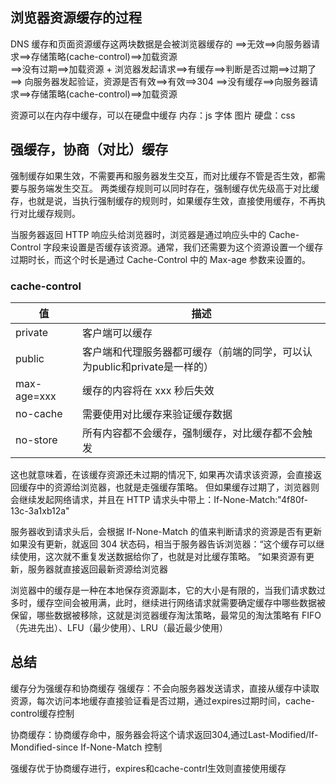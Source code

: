 ## 浏览器资源缓存的过程
DNS 缓存和页面资源缓存这两块数据是会被浏览器缓存的                           ==>无效==>向服务器请求==>存储策略(cache-control)==>加载资源   
                                ==>没有过期==>加载资源                  +
浏览器发起请求==>有缓存==>判断是否过期==>过期了==> 向服务器发起验证，资源是否有效==>有效==>304
           ==>没有缓存==>向服务器请求==>存储策略(cache-control)==>加载资源

资源可以在内存中缓存，可以在硬盘中缓存
内存：js 字体 图片 
硬盘：css


## 强缓存，协商（对比）缓存
强制缓存如果生效，不需要再和服务器发生交互，而对比缓存不管是否生效，都需要与服务端发生交互。
两类缓存规则可以同时存在，强制缓存优先级高于对比缓存，也就是说，当执行强制缓存的规则时，如果缓存生效，直接使用缓存，不再执行对比缓存规则。


当服务器返回 HTTP 响应头给浏览器时，浏览器是通过响应头中的 Cache-Control 字段来设置是否缓存该资源。通常，我们还需要为这个资源设置一个缓存过期时长，而这个时长是通过 Cache-Control 中的 Max-age 参数来设置的。

### cache-control
| 值 | 描述 |
| ------ | ------ |
| private | 客户端可以缓存 | 
| public | 客户端和代理服务器都可缓存（前端的同学，可以认为public和private是一样的） |
| max-age=xxx |  缓存的内容将在 xxx 秒后失效 | 
| no-cache | 需要使用对比缓存来验证缓存数据 | 
| no-store | 所有内容都不会缓存，强制缓存，对比缓存都不会触发 | 




这也就意味着，在该缓存资源还未过期的情况下, 如果再次请求该资源，会直接返回缓存中的资源给浏览器，也就是走强缓存策略。
但如果缓存过期了，浏览器则会继续发起网络请求，并且在 HTTP 请求头中带上：If-None-Match:"4f80f-13c-3a1xb12a"

服务器收到请求头后，会根据 If-None-Match 的值来判断请求的资源是否有更新
如果没有更新，就返回 304 状态码，相当于服务器告诉浏览器：“这个缓存可以继续使用，这次就不重复发送数据给你了，也就是对比缓存策略。
”如果资源有更新，服务器就直接返回最新资源给浏览器

浏览器中的缓存是一种在本地保存资源副本，它的大小是有限的，当我们请求数过多时，缓存空间会被用满，此时，继续进行网络请求就需要确定缓存中哪些数据被保留，哪些数据被移除，这就是浏览器缓存淘汰策略，最常见的淘汰策略有 FIFO（先进先出）、LFU（最少使用）、LRU（最近最少使用）

## 总结
缓存分为强缓存和协商缓存
强缓存：不会向服务器发送请求，直接从缓存中读取资源，每次访问本地缓存直接验证看是否过期，通过expires过期时间，cache-control缓存控制  

协商缓存：协商缓存命中，服务器会将这个请求返回304,通过Last-Modified/If-Mondified-since If-None-Match 控制

强缓存优于协商缓存进行，expires和cache-contrl生效则直接使用缓存



